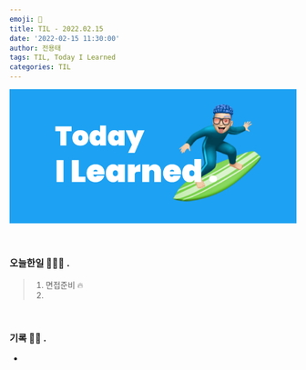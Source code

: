 ```yaml
---
emoji: 🌊
title: TIL - 2022.02.15
date: '2022-02-15 11:30:00'
author: 전용태
tags: TIL, Today I Learned
categories: TIL
---
```


![TIL.png](TIL.png)

<br />

### 오늘한일 👨🏻‍💻 .
> 1. 면접준비 🔥
> 2. 

<br />

### 기록 ✍🏻 .

- 

<br />
<br />
